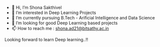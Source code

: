 - 👋 Hi, I’m Shona Sakthivel
- 👀 I’m interested in Deep Learning Projects
- 🌱 I’m currently pursuing B.Tech - Arificial Intelligence and Data Science
- 💞️ I’m looking for good Deep Learning based projects
- 📫 How to reach me : shona.ad21@bitsathy.ac.in

Looking forward to learn Deep learning..!!

<!---
sakthivelshona/sakthivelshona is a ✨ special ✨ repository because its `README.md` (this file) appears on your GitHub profile.
You can click the Preview link to take a look at your changes.
--->
